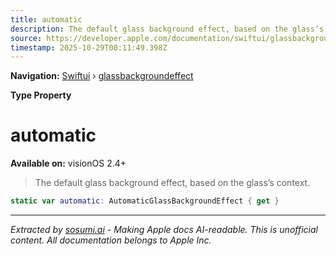 ```yaml
---
title: automatic
description: The default glass background effect, based on the glass’s context.
source: https://developer.apple.com/documentation/swiftui/glassbackgroundeffect/automatic
timestamp: 2025-10-29T00:11:49.398Z
---
```


**Navigation:** [Swiftui](/documentation/swiftui) › [glassbackgroundeffect](/documentation/swiftui/glassbackgroundeffect)

**Type Property**

# automatic

**Available on:** visionOS 2.4+

> The default glass background effect, based on the glass’s context.

```swift
static var automatic: AutomaticGlassBackgroundEffect { get }
```

---

*Extracted by [sosumi.ai](https://sosumi.ai) - Making Apple docs AI-readable.*
*This is unofficial content. All documentation belongs to Apple Inc.*
